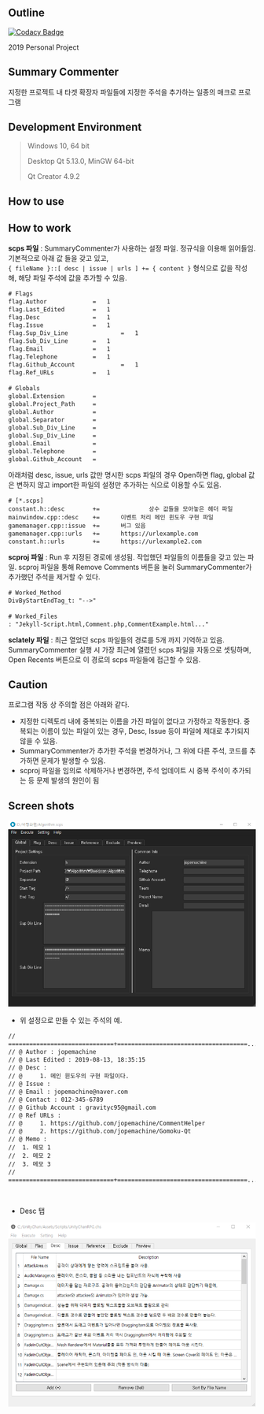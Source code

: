 <h2>Outline</h2>

[![Codacy Badge](https://api.codacy.com/project/badge/Grade/144828b21cf043aa9fc8381b95ec8bae)](https://www.codacy.com?utm_source=github.com&amp;utm_medium=referral&amp;utm_content=jopemachine/CommentHelper&amp;utm_campaign=Badge_Grade)

2019 Personal Project


## Summary Commenter

지정한 프로젝트 내 타겟 확장자 파일들에 지정한 주석을 추가하는 일종의 매크로 프로그램



## Development Environment



> Windows 10,  64 bit
>
> Desktop Qt 5.13.0, MinGW 64-bit
>
> Qt Creator 4.9.2



## How to use



## How to work

**scps 파일** : SummaryCommenter가 사용하는 설정 파일. 정규식을 이용해 읽어들임. 기본적으로 아래 값 들을 갖고 있고,  
`{ fileName }::[ desc | issue | urls ] += { content }` 형식으로 값을 작성해,  해당 파일 주석에 값을 추가할 수 있음.

```
# Flags
flag.Author   			=   1
flag.Last_Edited   		=   1
flag.Desc   			=   1
flag.Issue   			=   1
flag.Sup_Div_Line   	        =   1
flag.Sub_Div_Line  		=   1
flag.Email   			=   1
flag.Telephone   		=   1
flag.Github_Account   	        =   1
flag.Ref_URLs   		=   1

# Globals
global.Extension        =  
global.Project_Path     =  
global.Author           =  
global.Separator        =  
global.Sub_Div_Line     = 
global.Sup_Div_Line     =  
global.Email            =   
global.Telephone        =   
global.Github_Account   =   
```



아래처럼 desc, issue, urls 값만 명시한 scps 파일의 경우 Open하면 flag, global 값은 변하지 않고 import한 파일의 설정만 추가하는 식으로 이용할 수도 있음.



```
# [*.scps]
constant.h::desc       	+=              상수 값들을 모아놓은 헤더 파일
mainwindow.cpp::desc	+=		이벤트 처리 메인 윈도우 구현 파일
gamemanager.cpp::issue	+=		버그 있음
gamemanager.cpp::urls	+=		https://urlexample.com
constant.h::urls        +=		https://urlexample2.com
```



**scproj 파일** : Run 후 지정된 경로에 생성됨.  작업했던 파일들의 이름들을 갖고 있는 파일. scproj 파일을 통해 Remove Comments 버튼을 눌러 SummaryCommenter가 추가했던 주석을 제거할 수 있다.



```
# Worked_Method
DivByStartEndTag_t: "-->"

# Worked_Files
: "Jekyll-Script.html,Comment.php,CommentExample.html..."

```







**sclately 파일** : 최근 열었던 scps 파일들의 경로를 5개 까지 기억하고 있음. SummaryCommenter 실행 시 가장 최근에 열렸던 scps 파일을 자동으로 셋팅하며, Open Recents 버튼으로 이 경로의 scps 파일들에 접근할 수 있음.





## Caution

프로그램 작동 상 주의할 점은 아래와 같다.

* 지정한 디렉토리 내에 중복되는 이름을 가진 파일이 없다고 가정하고 작동한다. 중복되는 이름이 있는 파일이 있는 경우, Desc, Issue 등이 파일에 제대로 추가되지 않을 수 있음.
* SummaryCommenter가 추가한 주석을 변경하거나, 그 위에 다른 주석, 코드를 추가하면 문제가 발생할 수 있음.
* scproj 파일을 임의로 삭제하거나 변경하면, 주석 업데이트 시 중복 주석이 추가되는 등 문제 발생의 원인이 됨



<h2>Screen shots</h2>
<p align="center">
<img src="Screenshots/global.png">
</p>


* 위 설정으로 만들 수 있는 주석의 예.

```
// ==============================+=====================================...
// @ Author : jopemachine
// @ Last Edited : 2019-08-13, 18:35:15
// @ Desc : 
// @     1. 메인 윈도우의 구현 파일이다.
// @ Issue : 
// @ Email : jopemachine@naver.com
// @ Contact : 012-345-6789
// @ Github Account : gravityc95@gmail.com
// @ Ref URLs : 
// @     1. https://github.com/jopemachine/CommentHelper
// @     2. https://github.com/jopemachine/Gomoku-Qt
// @ Memo : 
//  1. 메모 1
//  2. 메모 2
//  3. 메모 3
// ==============================+=====================================...
```



<br>

* Desc 탭

<p align="center">
<img src="Screenshots/1.png">
</p>

